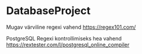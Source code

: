 # DatabaseProject

Mugav värviline regexi vahend
https://regex101.com/

PostgreSQL Regexi kontrollimiseks hea vahend
https://rextester.com/l/postgresql_online_compiler
